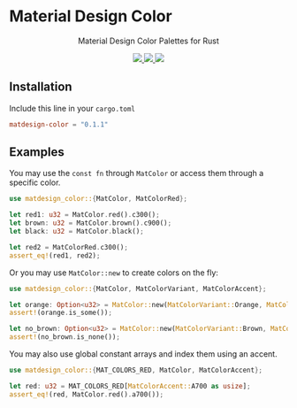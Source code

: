 # Material Design Color

<div align="center">
    <p>Material Design Color Palettes for Rust</p>
    <p>
        <a href="https://github.com/LeoVen/matdesign-color">
            <img src="https://img.shields.io/badge/Github-matdesign--color-white?logo=github" />
        </a>
        <a href="https://crates.io/crates/matdesign-color">
            <img src="https://img.shields.io/crates/v/matdesign-color.svg" />
        </a>
        <a href="https://docs.rs/matdesign-color/0.1.1/matdesign_color/">
            <img src="https://img.shields.io/badge/docs.rs-matdesign--color-blue" />
        </a>
    </p>
</div>

## Installation

Include this line in your `cargo.toml`

```toml
matdesign-color = "0.1.1"
```

## Examples

You may use the `const fn` through `MatColor` or access them through a specific color.
```rust
use matdesign_color::{MatColor, MatColorRed};

let red1: u32 = MatColor.red().c300();
let brown: u32 = MatColor.brown().c900();
let black: u32 = MatColor.black();

let red2 = MatColorRed.c300();
assert_eq!(red1, red2);
```

Or you may use `MatColor::new` to create colors on the fly:
```rust
use matdesign_color::{MatColor, MatColorVariant, MatColorAccent};

let orange: Option<u32> = MatColor::new(MatColorVariant::Orange, MatColorAccent::A200);
assert!(orange.is_some());

let no_brown: Option<u32> = MatColor::new(MatColorVariant::Brown, MatColorAccent::A200);
assert!(no_brown.is_none());
```

You may also use global constant arrays and index them using an accent.
```rust
use matdesign_color::{MAT_COLORS_RED, MatColor, MatColorAccent};

let red: u32 = MAT_COLORS_RED[MatColorAccent::A700 as usize];
assert_eq!(red, MatColor.red().a700());
```
